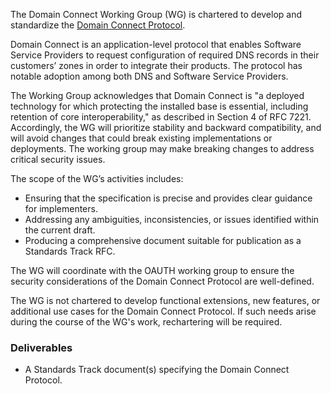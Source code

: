 The Domain Connect Working Group (WG) is chartered to develop and standardize the [Domain Connect Protocol](https://www.domainconnect.org/).

Domain Connect is an application-level protocol that enables Software Service Providers to request configuration of required DNS records in their customers’ zones in order to integrate their products. 
The protocol has notable adoption among both DNS and Software Service Providers.

The Working Group acknowledges that Domain Connect is "a deployed technology for which protecting the installed base is essential, including retention of core interoperability," as described in Section 4 of RFC 7221. 
Accordingly, the WG will prioritize stability and backward compatibility, and will avoid changes that could break existing implementations or deployments.
The working group may make breaking changes to address critical security issues.

The scope of the WG’s activities includes:
* Ensuring that the specification is precise and provides clear guidance for implementers.
* Addressing any ambiguities, inconsistencies, or issues identified within the current draft.
* Producing a comprehensive document suitable for publication as a Standards Track RFC.

The WG will coordinate with the OAUTH working group to ensure the security considerations of the Domain Connect Protocol are well-defined.

The WG is not chartered to develop functional extensions, new features, or additional use cases for the Domain Connect Protocol. 
If such needs arise during the course of the WG's work, rechartering will be required.

### Deliverables

* A Standards Track document(s) specifying the Domain Connect Protocol.
